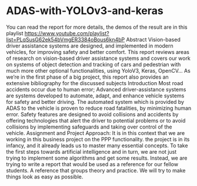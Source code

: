 # ADAS-with-YOLOv3-and-keras
You can read the report for more details, the demos of the result are in this playlist
https://www.youtube.com/playlist?list=PLqSusG62ek54bVmgER3384oBous6kn4bP
Abstract
Vision-based driver assistance systems are designed, and implemented in modern vehicles, for improving safety and better comfort. This report reviews areas of research on vision-based driver assistance systems and covers our work on systems of object detection and tracking of cars and pedestrian with much more other optional functionalities, using YoloV3, Keras, OpenCV... As we’re in the first phase of a big project, this report also provides an extensive bibliography for the discussed subjects
Introduction
Most road accidents occur due to human error; Advanced driver-assistance systems are systems developed to automate, adapt, and enhance vehicle systems for safety and better driving. The automated system which is provided by ADAS to the vehicle is proven to reduce road fatalities, by minimizing human error. Safety features are designed to avoid collisions and accidents by offering technologies that alert the driver to potential problems or to avoid collisions by implementing safeguards and taking over control of the vehicle. 
Assignment and Project Approach: 
It is in this context that we are working in this business project on the PPP functionality. the project is in its infancy, and it already leads us to master many essential concepts. To take the first steps towards artificial intelligence and in turn, we are not just trying to implement some algorithms and get some results. Instead, we are trying to write a report that would be used as a reference for our fellow students. A reference that groups theory and practice. We will try to make things look as easy as possible.
